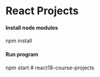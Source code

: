 # React Projects

#### Install node modules

npm install

#### Run program

npm start
#   r e a c t 1 8 - c o u r s e - p r o j e c t s  
 